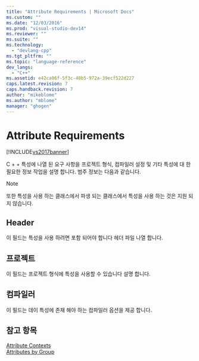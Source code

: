 ```yaml
---
title: "Attribute Requirements | Microsoft Docs"
ms.custom: ""
ms.date: "12/03/2016"
ms.prod: "visual-studio-dev14"
ms.reviewer: ""
ms.suite: ""
ms.technology: 
  - "devlang-cpp"
ms.tgt_pltfrm: ""
ms.topic: "language-reference"
dev_langs: 
  - "C++"
ms.assetid: e42ca06f-5f3c-40b5-972a-39ecf522d227
caps.latest.revision: 7
caps.handback.revision: 7
author: "mikeblome"
ms.author: "mblome"
manager: "ghogen"
---
```

# Attribute Requirements
[!INCLUDE[vs2017banner](../assembler/inline/includes/vs2017banner.md)]

C \+ \+ 특성에 나열 된 요구 사항을 프로젝트 형식, 컴파일러 설정 및 기타 특성에 대 한 필요한 정보 작업을 설명 합니다.  범주 정보는 다음과 같습니다.  
  
> [!NOTE]
>  또한 특성을 사용 하는 클래스에서 파생 되는 클래스에서 특성을 사용 하는 것은 지원 되지 않습니다.  
  
## Header  
 이 필드는 특성을 사용 하려면 포함 되어야 합니다 헤더 파일 나열 합니다.  
  
## 프로젝트  
 이 필드는 프로젝트 형식에 특성을 사용할 수 있습니다 설명 합니다.  
  
## 컴파일러  
 이 필드는 데이 특성에 존재 해야 하는 컴파일러 옵션을 제공 합니다.  
  
## 참고 항목  
 [Attribute Contexts](../windows/attribute-contexts.md)   
 [Attributes by Group](../windows/attributes-by-group.md)